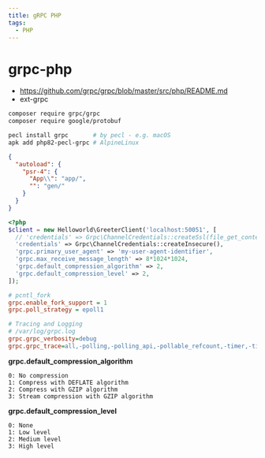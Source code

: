 ```yaml
---
title: gRPC PHP
tags:
  - PHP
---
```


# grpc-php

- https://github.com/grpc/grpc/blob/master/src/php/README.md
- ext-grpc

```bash
composer require grpc/grpc
composer require google/protobuf

pecl install grpc       # by pecl - e.g. macOS
apk add php82-pecl-grpc # AlpineLinux
```

```json title=composer.json
{
  "autoload": {
    "psr-4": {
      "App\\": "app/",
      "": "gen/"
    }
  }
}
```

```php
<?php
$client = new Helloworld\GreeterClient('localhost:50051', [
  // 'credentials' => Grpc\ChannelCredentials::createSsl(file_get_contents('<path to certificate>')),
  'credentials' => Grpc\ChannelCredentials::createInsecure(),
  'grpc.primary_user_agent' => 'my-user-agent-identifier',
  'grpc.max_receive_message_length' => 8*1024*1024,
  'grpc.default_compression_algorithm' => 2,
  'grpc.default_compression_level' => 2,
]);
```

```ini
# pcntl_fork
grpc.enable_fork_support = 1
grpc.poll_strategy = epoll1

# Tracing and Logging
# /var/log/grpc.log
grpc.grpc_verbosity=debug
grpc.grpc_trace=all,-polling,-polling_api,-pollable_refcount,-timer,-timer_check
```

**grpc.default_compression_algorithm**

```
0: No compression
1: Compress with DEFLATE algorithm
2: Compress with GZIP algorithm
3: Stream compression with GZIP algorithm
```

**grpc.default_compression_level**

```
0: None
1: Low level
2: Medium level
3: High level
```
